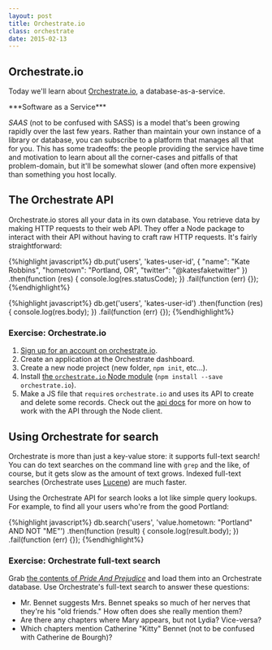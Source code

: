 ```yaml
---
layout: post
title: Orchestrate.io
class: orchestrate
date: 2015-02-13
---
```


## Orchestrate.io

Today we'll learn about [Orchestrate.io][orchestrate], a database-as-a-service.

<aside>
***Software as a Service***

_SAAS_ (not to be confused with SASS) is a model that's been growing rapidly over the last few years. Rather than maintain your own instance of a library or database, you can subscribe to a platform that manages all that for you. This has some tradeoffs: the people providing the service have time and motivation to learn about all the corner-cases and pitfalls of that problem-domain, but it'll be somewhat slower (and often more expensive) than something you host locally.
</aside>

## The Orchestrate API

Orchestrate.io stores all your data in its own database. You retrieve data by making HTTP requests to their web API. They offer a Node package to interact with their API without having to craft raw HTTP requests. It's fairly straightforward:

{%highlight javascript%}
db.put('users', 'kates-user-id', {
  "name": "Kate Robbins",
  "hometown": "Portland, OR",
  "twitter": "@katesfaketwitter"
})
.then(function (res) {
  console.log(res.statusCode);
})
.fail(function (err) {});
{%endhighlight%}

{%highlight javascript%}
db.get('users', 'kates-user-id')
.then(function (res) {
  console.log(res.body);
})
.fail(function (err) {});
{%endhighlight%}

### Exercise: Orchestrate.io

1. [Sign up for an account on orchestrate.io][orchestrate-signup].
1. Create an application at the Orchestrate dashboard.
1. Create a new node project (new folder, `npm init`, etc&hellip;).
1. Install [the `orchestrate.io` Node module][orchestrate-npm] (`npm install --save orchestrate.io`).
1. Make a JS file that `require`s `orchestrate.io` and uses its API to create and delete some records. Check out the [api docs][orchestrate-docs] for more on how to work with the API through the Node client.

## Using Orchestrate for search

Orchestrate is more than just a key-value store: it supports full-text search! You can do text searches on the command line with `grep` and the like, of course, but it gets slow as the amount of text grows. Indexed full-text searches (Orchestrate uses [Lucene][lucene]) are much faster.

Using the Orchestrate API for search looks a lot like simple query lookups. For example, to find all your users who're from the good Portland:

{%highlight javascript%}
db.search('users', 'value.hometown: "Portland" AND NOT "ME"')
.then(function (result) {
  console.log(result.body);
})
.fail(function (err) {});
{%endhighlight%}

### Exercise: Orchestrate full-text search

Grab [the contents of _Pride And Prejudice_][p-and-p] and load them into an Orchestrate database. Use Orchestrate's full-text search to answer these questions:

* Mr. Bennet suggests Mrs. Bennet speaks so much of her nerves that they're his "old friends." How often does she really mention them?
* Are there any chapters where Mary appears, but not Lydia? Vice-versa?
* Which chapters mention Catherine "Kitty" Bennet (not to be confused with Catherine de Bourgh)?

[orchestrate]: https://orchestrate.io/
[orchestrate-signup]: https://dashboard.orchestrate.io/users/register
[orchestrate-npm]: https://www.npmjs.com/package/orchestrate.io
[orchestrate-docs]: https://orchestrate.io/docs/key-value
[lucene]: https://lucene.apache.org/core/
[p-and-p]: https://github.com/JSI-2015-Q1/Pride-And-Prejudice
